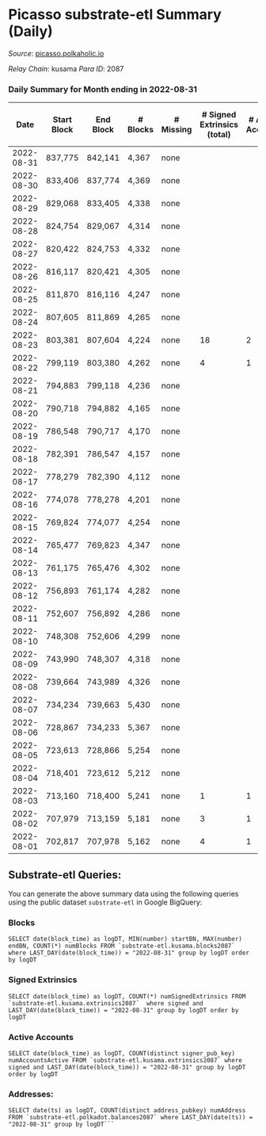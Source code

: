 # Picasso substrate-etl Summary (Daily)

_Source_: [picasso.polkaholic.io](https://picasso.polkaholic.io)

*Relay Chain*: kusama
*Para ID*: 2087



### Daily Summary for Month ending in 2022-08-31


| Date | Start Block | End Block | # Blocks | # Missing | # Signed Extrinsics (total) | # Active Accounts | # Addresses with Balances | # Events | # Transfers | # XCM Transfers In | # XCM Transfers Out |
| ---- | ----------- | --------- | -------- | --------- | --------------------------- | ----------------- | ------------------------- | -------- | ----------- | ------------------ | ------------------- |
| 2022-08-31 | 837,775 | 842,141 | 4,367 | none  |  |  | 18 | 8,736 |   |   |   |
| 2022-08-30 | 833,406 | 837,774 | 4,369 | none  |  |  | 18 | 8,740 |   |   |   |
| 2022-08-29 | 829,068 | 833,405 | 4,338 | none  |  |  | 18 | 8,679 |   |   |   |
| 2022-08-28 | 824,754 | 829,067 | 4,314 | none  |  |  | 18 | 8,630 |   |   |   |
| 2022-08-27 | 820,422 | 824,753 | 4,332 | none  |  |  | 18 | 8,667 |   |   |   |
| 2022-08-26 | 816,117 | 820,421 | 4,305 | none  |  |  | 18 | 8,612 |   |   |   |
| 2022-08-25 | 811,870 | 816,116 | 4,247 | none  |  |  | 18 | 8,496 |   |   |   |
| 2022-08-24 | 807,605 | 811,869 | 4,265 | none  |  |  | 18 | 8,533 |   |   |   |
| 2022-08-23 | 803,381 | 807,604 | 4,224 | none  | 18 | 2 | 18 | 8,725 | 163  | 1  |   |
| 2022-08-22 | 799,119 | 803,380 | 4,262 | none  | 4 | 1 | 18 | 8,543 |   |   |   |
| 2022-08-21 | 794,883 | 799,118 | 4,236 | none  |  |  | 18 | 8,474 |   |   |   |
| 2022-08-20 | 790,718 | 794,882 | 4,165 | none  |  |  | 18 | 8,332 |   |   |   |
| 2022-08-19 | 786,548 | 790,717 | 4,170 | none  |  |  | 18 | 8,343 |   |   |   |
| 2022-08-18 | 782,391 | 786,547 | 4,157 | none  |  |  | 18 | 8,316 |   |   |   |
| 2022-08-17 | 778,279 | 782,390 | 4,112 | none  |  |  | 18 | 8,226 |   |   |   |
| 2022-08-16 | 774,078 | 778,278 | 4,201 | none  |  |  | 18 | 8,404 |   |   |   |
| 2022-08-15 | 769,824 | 774,077 | 4,254 | none  |  |  | 18 | 8,511 |   |   |   |
| 2022-08-14 | 765,477 | 769,823 | 4,347 | none  |  |  | 18 | 8,696 |   |   |   |
| 2022-08-13 | 761,175 | 765,476 | 4,302 | none  |  |  | 18 | 8,607 |   |   |   |
| 2022-08-12 | 756,893 | 761,174 | 4,282 | none  |  |  | 18 | 8,566 |   |   |   |
| 2022-08-11 | 752,607 | 756,892 | 4,286 | none  |  |  | 18 | 8,577 |   |   |   |
| 2022-08-10 | 748,308 | 752,606 | 4,299 | none  |  |  | 18 | 8,601 |   |   |   |
| 2022-08-09 | 743,990 | 748,307 | 4,318 | none  |  |  | 18 | 8,638 |   |   |   |
| 2022-08-08 | 739,664 | 743,989 | 4,326 | none  |  |  | 18 | 8,655 |   |   |   |
| 2022-08-07 | 734,234 | 739,663 | 5,430 | none  |  |  | 18 | 10,863 |   |   |   |
| 2022-08-06 | 728,867 | 734,233 | 5,367 | none  |  |  | 18 | 10,737 |   |   |   |
| 2022-08-05 | 723,613 | 728,866 | 5,254 | none  |  |  | 18 | 10,510 |   |   |   |
| 2022-08-04 | 718,401 | 723,612 | 5,212 | none  |  |  | 18 | 10,427 |   |   |   |
| 2022-08-03 | 713,160 | 718,400 | 5,241 | none  | 1 | 1 | 18 | 10,490 |   |   |   |
| 2022-08-02 | 707,979 | 713,159 | 5,181 | none  | 3 | 1 | 18 | 10,379 |   |   |   |
| 2022-08-01 | 702,817 | 707,978 | 5,162 | none  | 4 | 1 | 18 | 10,350 |   |   |   |

## Substrate-etl Queries:
You can generate the above summary data using the following queries using the public dataset `substrate-etl` in Google BigQuery:


### Blocks
```
SELECT date(block_time) as logDT, MIN(number) startBN, MAX(number) endBN, COUNT(*) numBlocks FROM `substrate-etl.kusama.blocks2087`  where LAST_DAY(date(block_time)) = "2022-08-31" group by logDT order by logDT
```


### Signed Extrinsics
```
SELECT date(block_time) as logDT, COUNT(*) numSignedExtrinsics FROM `substrate-etl.kusama.extrinsics2087`  where signed and LAST_DAY(date(block_time)) = "2022-08-31" group by logDT order by logDT
```


### Active Accounts
```
SELECT date(block_time) as logDT, COUNT(distinct signer_pub_key) numAccountsActive FROM `substrate-etl.kusama.extrinsics2087` where signed and LAST_DAY(date(block_time)) = "2022-08-31" group by logDT order by logDT
```


### Addresses:
```
SELECT date(ts) as logDT, COUNT(distinct address_pubkey) numAddress FROM `substrate-etl.polkadot.balances2087` where LAST_DAY(date(ts)) = "2022-08-31" group by logDT```

